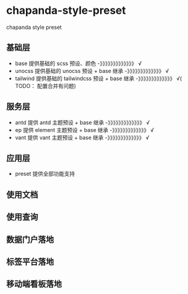 # chapanda-style-preset
chapanda style preset

## 基础层
* base 提供基础的 scss 预设、颜色  -》》》》》》》》》》》》》 √
* unocss 提供基础的 unocss 预设 + base 继承  -》》》》》》》》》》》》》 √
* tailwind 提供基础的 tailwindcss 预设 + base 继承 -》》》》》》》》》》》》》 √( TODO： 配置合并有问题)

## 服务层
* antd 提供 antd 主题预设 + base 继承 -》》》》》》》》》》》》》 √
* ep 提供 element 主题预设 + base 继承 -》》》》》》》》》》》》》 √
* vant 提供 vant 主题预设 + base 继承 -》》》》》》》》》》》》》 √

## 应用层
* preset 提供全部功能支持




## 使用文档
## 使用查询

## 数据门户落地
## 标签平台落地
## 移动端看板落地
